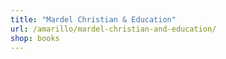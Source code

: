 ```yaml
---
title: "Mardel Christian & Education"
url: /amarillo/mardel-christian-and-education/
shop: books
---
```

